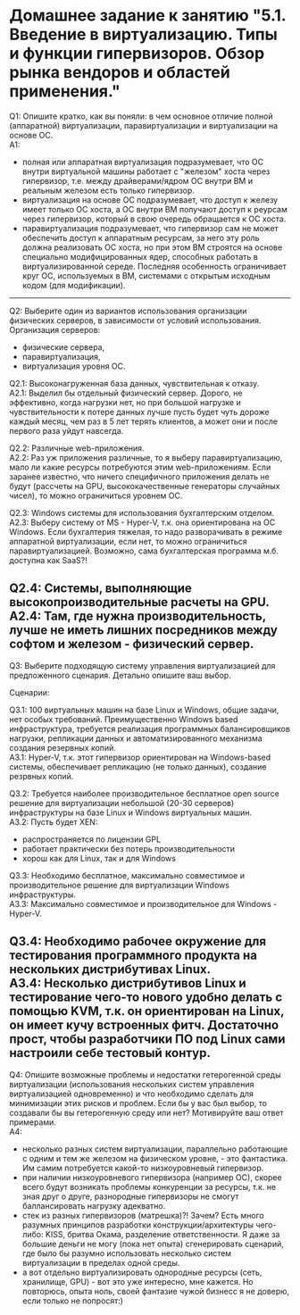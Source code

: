 # Домашнее задание к занятию "5.1. Введение в виртуализацию. Типы и функции гипервизоров. Обзор рынка вендоров и областей применения."
Q1: Опишите кратко, как вы поняли: в чем основное отличие полной (аппаратной) виртуализации, паравиртуализации и виртуализации на основе ОС.  
A1:
- полная или аппаратная виртуализация подразумевает, что ОС внутри виртуальной машины работает с "железом" хоста через гипервизор, т.е. между драйверами/ядром ОС внутри ВМ и реальным железом есть только гипервизор.
- виртуализация на основе ОС подразумевает, что доступ к железу имеет только ОС хоста, а ОС внутри ВМ получают доступ к реурсам через гипервизор, который в свою очередь обращается к ОС хоста.
- паравиртуализация подразумевает, что гипервизор сам не может обеспечить доступ к аппаратным ресурсам, за него эту роль должна реализовать ОС хоста, но при этом ВМ строятся на основе специально модифицированных ядер, способных работать в виртуализированной середе. Последняя особенность ограничивает круг ОС, используемых в ВМ, системами с открытым исходным кодом (для модификации).
---
Q2: Выберите один из вариантов использования организации физических серверов, в зависимости от условий использования.
Организация серверов:
- физические сервера,  
- паравиртуализация,  
- виртуализация уровня ОС.  

Q2.1: Высоконагруженная база данных, чувствительная к отказу.  
A2.1: Выделил бы отдельный физический сервер. Дорого, не эффективно, когда нагрузки нет, но при большой нагрузке и чувствительности к потере данных лучше пусть будет чуть дороже каждый месяц, чем раз в 5 лет терять клиентов, а может они и после первого раза уйдут навсегда. 

Q2.2: Различные web-приложения.  
A2.2: Раз уж приложения различные, то я выберу паравиртуализацию, мало ли какие ресурсы потребуются этим web-приложениям. Если заранее известно, что ничего специфичного приложения делать не будут (рассчеты на GPU, высококачественные генераторы случайных чисел), то можно ограничиться уровнем ОС. 

Q2.3: Windows системы для использования бухгалтерским отделом.  
A2.3: Выберу систему от MS - Hyper-V, т.к. она ориентирована на ОС Windows. Если бухгалтерия тяжелая, то надо разворачивать в режиме аппаратной виртуализации, если нет, то можно ограничиться паравиртуализацией. Возможно, сама бухгалтерская программа м.б. доступна как SaaS?!

Q2.4: Системы, выполняющие высокопроизводительные расчеты на GPU.
A2.4: Там, где нужна производительность, лучше не иметь лишних посредников между софтом и железом - физический сервер.
---

Q3: Выберите подходящую систему управления виртуализацией для предложенного сценария. Детально опишите ваш выбор.

Сценарии:

Q3.1: 100 виртуальных машин на базе Linux и Windows, общие задачи, нет особых требований. Преимущественно Windows based инфраструктура, требуется реализация программных балансировщиков нагрузки, репликации данных и автоматизированного механизма создания резервных копий.  
A3.1: Hyper-V, т.к. этот гипервизор ориентирован на Windows-based системы, обеспечивает репликацию  (не только данных), создание резрвных копий.  

Q3.2: Требуется наиболее производительное бесплатное open source решение для виртуализации небольшой (20-30 серверов) инфраструктуры на базе Linux и Windows виртуальных машин.  
A3.2: Пусть будет XEN: 
  - распространяется по лицензии GPL
  - работает практически без потерь производительности
  - хорош как для Linux, так и для Windows

Q3.3: Необходимо бесплатное, максимально совместимое и производительное решение для виртуализации Windows инфраструктуры.  
A3.3: Максимально совместимое и производительное для Windows - Hyper-V.  

Q3.4: Необходимо рабочее окружение для тестирования программного продукта на нескольких дистрибутивах Linux.  
A3.4: Несколько дистрибутивов Linux и тестирование чего-то нового удобно делать с помощью KVM, т.к. он ориентирован на Linux, он имеет кучу встроенных фитч. Достаточно прост, чтобы разработчики ПО под Linux сами настроили себе тестовый контур.
---

Q4: Опишите возможные проблемы и недостатки гетерогенной среды виртуализации (использования нескольких систем управления виртуализацией одновременно) и что необходимо сделать для минимизации этих рисков и проблем. Если бы у вас был выбор, то создавали бы вы гетерогенную среду или нет? Мотивируйте ваш ответ примерами.  
A4: 
- несколько разных систем виртуализации, параллельно работающие с одним и тем же железом на физическом уровне, - это фантастика. Им самим потребуется какой-то низкоуровневый гипервизор.
- при наличии низкоуровневого гипервизора (например ОС), скорее всего будут возникать проблемы конкуренции за ресурсы, т.к. не зная друг о друге, разнородные гипервизоры не смогут баллансировать нагрузку адекватно.
- стек из разных гипервизоров (матрешка)?! Зачем? Есть много разумных принципов разработки конструкции/архитектуры чего-либо: KISS, бритва Окама, разделение ответственности. Я даже за большие деньги не могу (пока нет опыта) сгенерировать сценарий, где было бы разумно использовать несколько систем виртуализации в пределах одной среды.
- а вот отдельно виртуализировать однородные ресурсы (сеть, хранилище, GPU) - вот это уже интересно, мне кажется. Но повторюсь, опыта ноль, своей фантазие чужой бизнесс я не доверю, если только не попросят:)
